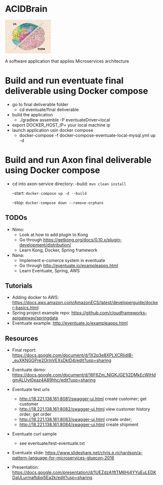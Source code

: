 # ACIDBrain

<p style="align: center">
    <img src="assets/README-263fd.png" width=30%></img>
</p>

A software application that applies Microservices architecture

# Build and run eventuate final deliverable using Docker compose
- go to final deliverable folder
    - cd eventuate/final deliverable
- build the application
    - ./gradlew assemble -P eventuateDriver=local
- export DOCKER_HOST_IP= your local machine ip
- launch application usin docker compose
    - docker-compose -f docker-compose-eventuate-local-mysql.yml up -d

# Build and run Axon final deliverable using Docker compose
- cd into axon-service directory:
    -build: `mvn clean install`

    -start: `docker-compose up -d --build`
        
    -stop: `docker-compose down --remove-orphans`
## TODOs

- Nimo:
    - Look at how to add plugin to Kong
    - Go through https://getkong.org/docs/0.10.x/plugin-development/distribution/
    - Learn Kong, Docker, Spring framework
- Nana:
    - Implement e-comerce system in eventuate
    - Go through http://eventuate.io/exampleapps.html
    - Learn Eventuate, Spring, AWS

## Tutorials

- Adding docker to AWS: https://docs.aws.amazon.com/AmazonECS/latest/developerguide/docker-basics.html
- Spring project example repo: https://github.com/cloudframeworks-apigateway/springdata
- Eventuate example: http://eventuate.io/exampleapps.html

## Resources

- Final report:  https://docs.google.com/document/d/1X2q3e8XPLXCRlidIB-_euXKNGGPre2OrInVEXsDklD4/edit?usp=sharing

- Eventuate demo:
https://docs.google.com/document/d/16F6Zm_NIGKJGE1j2DMkEcWIHdgmALUyt0eaz4A89hhc/edit?usp=sharing

- Eventuate test urls
    - http://18.221.138.161:8081/swagger-ui.html create customer; get customer
    - http://18.221.138.161:8082/swagger-ui.html view customer history order; get order
    - http://18.221.138.161:8083/swagger-ui.html create order;
    - http://18.221.138.161:8084/swagger-ui.html create shipment
- Eventuate curl sample
    - see eventuate/test-eventuate.txt

- Eventuate slide:
https://www.slideshare.net/chris.e.richardson/a-pattern-language-for-microservices-gluecon-2016
- Presentation: https://docs.google.com/presentation/d/1UEZdzA1ftTM6Hj4YYuEuLEDKDaULurmaftdiqi5Ea2k/edit?usp=sharing


